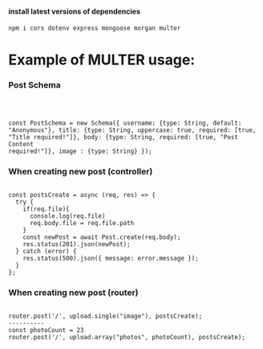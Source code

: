 
#### install latest versions of dependencies
```
npm i cors dotenv express mongoose morgan multer
```
<h1>
Example of MULTER usage:
</h1>

### Post Schema
<code>

  const PostSchema = new Schema({
  username: {type: String, default: "Anonymous"},
  title: {type: String, uppercase: true, required: [true, "Title required!"]},
  body: {type: String, required: [true, "Post Content required!"]},
  image : {type: String} 
});
</code>

### When creating new post (controller)
<code>
const postsCreate = async (req, res) => {
  try {
    if(req.file){
      console.log(req.file)
      req.body.file = req.file.path
    }
    const newPost = await Post.create(req.body);
    res.status(201).json(newPost);
  } catch (error) {
    res.status(500).json({ message: error.message });
  }
};
</code>

### When creating new post (router)
<code>
router.post('/', upload.single("image"), postsCreate);
----------
const photoCount = 23
router.post('/', upload.array("photos", photoCount), postsCreate);
</code>